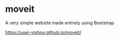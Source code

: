 # moveit
A very simple website made entirely using Bootstrap

https://user-vishnu.github.io/moveit/
